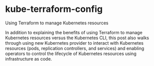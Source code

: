 # kube-terraform-config
Using Terraform to manage Kubernetes resources

In addition to explaining the benefits of using Terraform to manage Kubernetes resources versus the Kubernetes CLI, 
this post also walks through using new Kubernetes provider to interact with Kubernetes resources (pods, replication controllers, and services) 
and enabling operators to control the lifecycle of Kubernetes resources using infrastructure as code.
